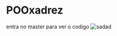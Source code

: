 # POOxadrez
entra no master para ver o codigo 
![sadad](https://github.com/yanntk/POOxadrez/assets/103975849/56932a02-37f6-4bf1-b571-df90ed07b1b0)
